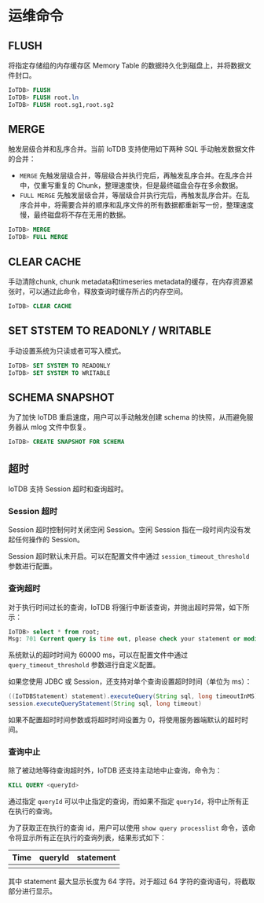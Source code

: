 <!--

    Licensed to the Apache Software Foundation (ASF) under one
    or more contributor license agreements.  See the NOTICE file
    distributed with this work for additional information
    regarding copyright ownership.  The ASF licenses this file
    to you under the Apache License, Version 2.0 (the
    "License"); you may not use this file except in compliance
    with the License.  You may obtain a copy of the License at
    
        http://www.apache.org/licenses/LICENSE-2.0
    
    Unless required by applicable law or agreed to in writing,
    software distributed under the License is distributed on an
    "AS IS" BASIS, WITHOUT WARRANTIES OR CONDITIONS OF ANY
    KIND, either express or implied.  See the License for the
    specific language governing permissions and limitations
    under the License.

-->
# 运维命令

## FLUSH

将指定存储组的内存缓存区 Memory Table 的数据持久化到磁盘上，并将数据文件封口。

```sql
IoTDB> FLUSH 
IoTDB> FLUSH root.ln
IoTDB> FLUSH root.sg1,root.sg2
```

## MERGE

触发层级合并和乱序合并。当前 IoTDB 支持使用如下两种 SQL 手动触发数据文件的合并：

* `MERGE` 先触发层级合并，等层级合并执行完后，再触发乱序合并。在乱序合并中，仅重写重复的 Chunk，整理速度快，但是最终磁盘会存在多余数据。
* `FULL MERGE` 先触发层级合并，等层级合并执行完后，再触发乱序合并。在乱序合并中，将需要合并的顺序和乱序文件的所有数据都重新写一份，整理速度慢，最终磁盘将不存在无用的数据。

```sql
IoTDB> MERGE
IoTDB> FULL MERGE
```

## CLEAR CACHE


手动清除chunk, chunk metadata和timeseries metadata的缓存，在内存资源紧张时，可以通过此命令，释放查询时缓存所占的内存空间。

```sql
IoTDB> CLEAR CACHE
```

## SET STSTEM TO READONLY / WRITABLE

手动设置系统为只读或者可写入模式。

```sql
IoTDB> SET SYSTEM TO READONLY
IoTDB> SET SYSTEM TO WRITABLE
```

## SCHEMA SNAPSHOT

为了加快 IoTDB 重启速度，用户可以手动触发创建 schema 的快照，从而避免服务器从 mlog 文件中恢复。
```sql
IoTDB> CREATE SNAPSHOT FOR SCHEMA
```

## 超时

IoTDB 支持 Session 超时和查询超时。

### Session 超时

Session 超时控制何时关闭空闲 Session。空闲 Session 指在一段时间内没有发起任何操作的 Session。

Session 超时默认未开启。可以在配置文件中通过 `session_timeout_threshold` 参数进行配置。

### 查询超时

对于执行时间过长的查询，IoTDB 将强行中断该查询，并抛出超时异常，如下所示：

```sql
IoTDB> select * from root;
Msg: 701 Current query is time out, please check your statement or modify timeout parameter.
```

系统默认的超时时间为 60000 ms，可以在配置文件中通过 `query_timeout_threshold` 参数进行自定义配置。

如果您使用 JDBC 或 Session，还支持对单个查询设置超时时间（单位为 ms）：

```java
((IoTDBStatement) statement).executeQuery(String sql, long timeoutInMS)
session.executeQueryStatement(String sql, long timeout)
```

如果不配置超时时间参数或将超时时间设置为 0，将使用服务器端默认的超时时间。

### 查询中止

除了被动地等待查询超时外，IoTDB 还支持主动地中止查询，命令为：

```sql
KILL QUERY <queryId>
```

通过指定 `queryId` 可以中止指定的查询，而如果不指定 `queryId`，将中止所有正在执行的查询。

为了获取正在执行的查询 id，用户可以使用 `show query processlist` 命令，该命令将显示所有正在执行的查询列表，结果形式如下：

| Time | queryId | statement |
| ---- | ------- | --------- |
|      |         |           |

其中 statement 最大显示长度为 64 字符。对于超过 64 字符的查询语句，将截取部分进行显示。
